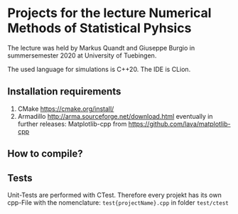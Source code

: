 # Projects for the lecture Numerical Methods of Statistical Pyhsics
The lecture was held by Markus Quandt and Giuseppe Burgio in summersemester 2020 at University of Tuebingen.

The used language for simulations is C++20. The IDE is CLion.

## Installation requirements
1. CMake https://cmake.org/install/
2. Armadillo http://arma.sourceforge.net/download.html
eventually in further releases:
  Matplotlib-cpp from https://github.com/lava/matplotlib-cpp


## How to compile?

## Tests
Unit-Tests are performed with CTest.
Therefore every projekt has its own cpp-File with the nomenclature: `test{projectName}.cpp` in folder `test/ctest`


